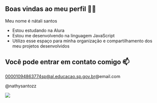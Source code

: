 ## Boas vindas ao meu perfil 💙💙
Meu nome é nátali santos

- Estou estudando na Alura
- Estou me desenvolvendo na linguagem JavaScript
- Utilizo esse espaço para minha organização e compartilhamento dos meu projetos desenvolvidos
## Você pode entrar em contato comigo 📫
00001094863774sp@al.educacao.sp.gov.br@email.com

@nathysantozz

![](https://media1.tenor.com/m/q8tY0ir7ZrgAAAAC/bh187-spongebob.gif)

